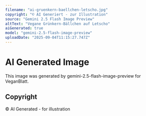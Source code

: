 ```yaml
---
filename: "ai-gruenkern-baellchen-letscho.jpg"
copyright: "© AI Generiert - zur Illustration"
source: "Gemini 2.5 Flash Image Preview"
altText: "Vegane Grünkern-Bällchen auf Letscho"
aiGenerated: true
model: "gemini-2.5-flash-image-preview"
uploadDate: "2025-09-04T11:15:27.747Z"
---
```


# AI Generated Image

This image was generated by gemini-2.5-flash-image-preview for VeganBlatt.

## Copyright
© AI Generated - for illustration
